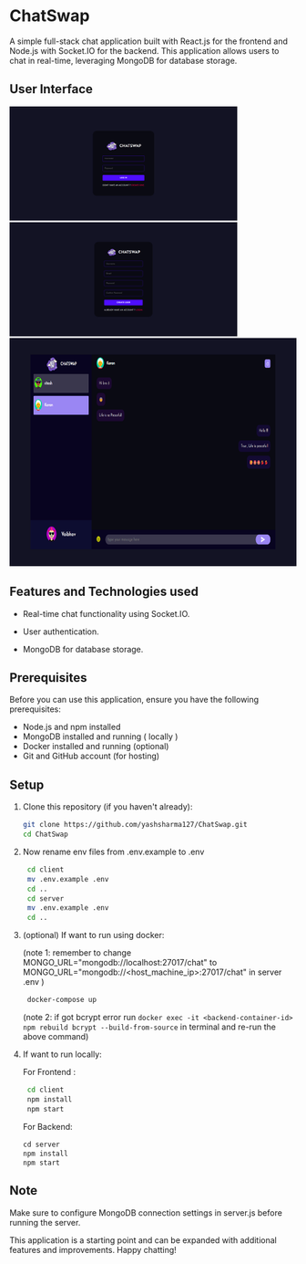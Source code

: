 # ChatSwap

A simple full-stack chat application built with React.js for the frontend and Node.js with Socket.IO for the backend. This application allows users to chat in real-time, leveraging MongoDB for database storage.

## User Interface
<img src="/readme-images/1.png" width="400" height="200"> <img src="/readme-images/2.png" width="400" height="200">
<img src="/readme-images/3.png" width="800" height="400">

## Features and Technologies used

- Real-time chat functionality using Socket.IO.

- User authentication.

- MongoDB for database storage.
 
## Prerequisites

Before you can use this application, ensure you have the following prerequisites:

- Node.js and npm installed
- MongoDB installed and running ( locally )
- Docker installed and running (optional)
- Git and GitHub account (for hosting)

## Setup

1. Clone this repository (if you haven't already):

   ```bash
   git clone https://github.com/yashsharma127/ChatSwap.git
   cd ChatSwap
   ```

2. Now rename env files from .env.example to .env

   ```bash
    cd client
    mv .env.example .env
    cd ..
    cd server
    mv .env.example .env
    cd ..
   ```

3. (optional) If want to run using docker:

   (note 1: remember to change MONGO_URL="mongodb://localhost:27017/chat" to MONGO_URL="mongodb://<host_machine_ip>:27017/chat" in server .env
   )

   ```bash
    docker-compose up
   ```
   (note 2: if got bcrypt error run ``` docker exec -it <backend-container-id> npm rebuild bcrypt --build-from-source ```
   in terminal and re-run the above command)

4. If want to run locally:
   
   For Frontend :

   ```bash
    cd client
    npm install
    npm start
   ```
   For Backend:

      ```
      cd server
      npm install
      npm start
      ```

## Note

Make sure to configure MongoDB connection settings in server.js before running the server.

This application is a starting point and can be expanded with additional features and improvements. Happy chatting!
 

